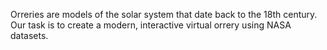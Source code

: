 Orreries are models of the solar system that date back to the 18th century.
Our task is to create a modern, interactive virtual orrery using NASA
datasets.

